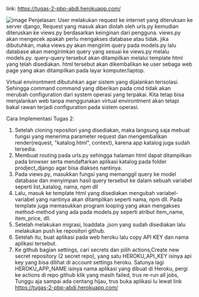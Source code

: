 link: https://tugas-2-pbp-abdi.herokuapp.com/

![image](https://user-images.githubusercontent.com/87772747/190173028-3c193c1f-e53c-4818-9278-6e7a05fef80f.png)
Penjelasan:
User melakukan request ke internet yang diteruksan ke server django, Request yang masuk akan diolah oleh urls.py kemudian diteruskan ke views.py berdasarkan keinginan dari pengguna. views.py akan mengecek apakah perlu mengakses database atau tidak. jika dibutuhkan, maka views.py akan mengirim query pada models.py lalu database akan mengirimkan query yang sesuai ke views.py melalu models.py. query-query tersebut akan ditampilkan melalui template html yang telah disediakan. html tersebut akan dikembalikan ke user sebaga web page yang akan ditampilkan pada layar komputer/laptop.

Virtual environtment dibutuhkan agar sistem yang dijalankan terisolasi. Sehingga command command yang diberikan pada cmd tidak akan merubah configuration dari system operasi yang terpakai. Kita tetap bisa menjalankan web tanpa menggunakan virtual environtment akan tetapi bakal rawan terjadi configuration pada sistem operasi.

Cara Implementasi Tugas 2:
1. Setelah cloning repositori yang disediakan, maka langsung saja mebuat fungsi yang menerima parameter request dan mengembalikan render(request, "katalog.html", context), karena app katalog juga sudah tersedia.
2. Membuat routing pada urls.py sehingga halaman html dapat ditampilkan pada browser serta mendaftarkan aplikasi katalog pada folder prodject_django agar bisa diakses nantinya.
3. Pada views.py, masukkan fungsi yang memanggil query ke model database dan menyimpan hasil query tersebut ke dalam sebuah variabel seperti list_katalog, nama, npm dll
4. Lalu, masuk ke template html yang disediakan mengubah variabel-variabel yang nantinya akan ditampilkan seperti nama, npm dll. Pada template juga memasukkan program looping yang akan mengakses method-method yang ada pada models.py seperti atribut item_name, item_price, dll.
5. Setelah melakukan migrasi, loaddata .json yang sudah disediakan lalu melakukan push ke repositori github.
6. Setelah itu, buat aplikasi pada web heroku lalu copy API KEY dan nama aplikasi tersebut.
7. Ke github bagian settings, cari secrets dan pilih actions,Create new secret repository (2 secret repo), yang satu HEROKU_API_KEY isinya api key yang bisa dilihat di account settings heroku. Satunya lagi HEROKU_APP_NAME isinya nama aplikasi yang dibuat di Heroku, pergi ke actions di repo github klik yang masih failed, trus re-run all jobs, Tunggu aja sampai ada centang hijau, trus buka aplikasi lu lewat link https://tugas-2-pbp-abdi.herokuapp.com/
